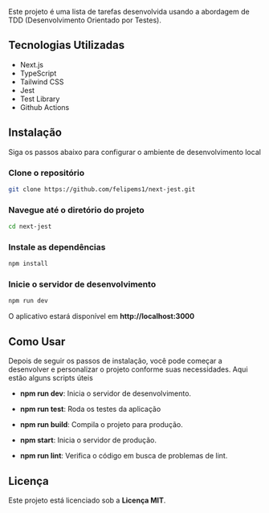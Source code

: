 Este projeto é uma lista de tarefas desenvolvida usando a abordagem de TDD (Desenvolvimento Orientado por Testes).

## Tecnologias Utilizadas
* Next.js
* TypeScript
* Tailwind CSS
* Jest
* Test Library
* Github Actions

## Instalação

Siga os passos abaixo para configurar o ambiente de desenvolvimento local

### Clone o repositório

```sh
git clone https://github.com/felipems1/next-jest.git
```
### Navegue até o diretório do projeto
```sh
cd next-jest
```
### Instale as dependências
```sh
npm install
```

### Inicie o servidor de desenvolvimento
```sh
npm run dev
```

O aplicativo estará disponível em <strong>http://localhost:3000</strong>

## Como Usar

Depois de seguir os passos de instalação, você pode começar a desenvolver e personalizar o projeto conforme suas necessidades. Aqui estão alguns scripts úteis

* <strong>npm run dev</strong>: Inicia o servidor de desenvolvimento.

* <strong>npm run test</strong>: Roda os testes da aplicação

* <strong>npm run build</strong>: Compila o projeto para produção.

* <strong>npm start</strong>: Inicia o servidor de produção.

* <strong>npm run lint</strong>: Verifica o código em busca de problemas de lint.

## Licença
Este projeto está licenciado sob a <strong>Licença MIT</strong>.


